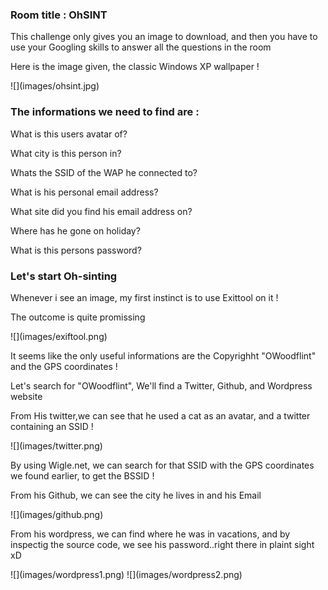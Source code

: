 <h3> Room title : OhSINT </h3>
<p> This challenge only gives you an image to download, and then you have to use your Googling skills to answer all the questions in the room </p>
<p> Here is the image given, the classic Windows XP wallpaper ! </p>
![](images/ohsint.jpg)
<h3> The informations we need to find are : </h3>

<p> What is this users avatar of?
<p>What city is this person in?</p>
<p>Whats the SSID of the WAP he connected to?</p>
<p>What is his personal email address?</p>
<p>What site did you find his email address on?</p>
<p>Where has he gone on holiday?</p>
<p>What is this persons password?</p>

<h3> Let's start Oh-sinting </h3>
<p> Whenever i see an image, my first instinct is to use Exittool on it ! </p>
<p> The outcome is quite promissing </p>
![](images/exiftool.png)
<p> It seems like the only useful informations are the Copyrighht "OWoodflint" and the GPS coordinates ! </p>
<p> Let's search for "OWoodflint", We'll find a Twitter, Github, and Wordpress website <p>
<p> From His twitter,we can see that he used a cat as an avatar, and a twitter containing an SSID ! </p>
![](images/twitter.png) 
<p> By using Wigle.net, we can search for that SSID with the GPS coordinates we found earlier, to get the BSSID ! </p>
<p> From his Github, we can see the city he lives in and his Email </p>
![](images/github.png)
<p> From his wordpress, we can find where he was in vacations, and by inspectig the source code, we see his password..right there in plaint sight xD </p>
![](images/wordpress1.png)
![](images/wordpress2.png)



